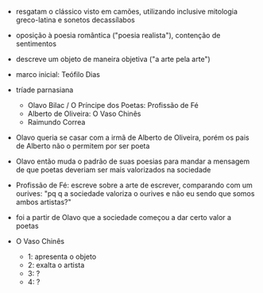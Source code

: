 - resgatam o clássico visto em camões, utilizando inclusive mitologia greco-latina e sonetos decassílabos
- oposição à poesia romântica ("poesia realista"), contenção de sentimentos
- descreve um objeto de maneira objetiva ("a arte pela arte")

- marco inicial: Teófilo Dias
- tríade parnasiana
	- Olavo Bilac / O Príncipe dos Poetas: Profissão de Fé
	- Alberto de Oliveira: O Vaso Chinês
	- Raimundo Correa

- Olavo queria se casar com a irmã de Alberto de Oliveira, porém os pais de Alberto não o permitem por ser poeta
- Olavo então muda o padrão de suas poesias para mandar a mensagem de que poetas deveriam ser mais valorizados na sociedade
- Profissão de Fé: escreve sobre a arte de escrever, comparando com um ourives: "pq q a sociedade valoriza o ourives e não eu sendo que somos ambos artistas?"
- foi a partir de Olavo que a sociedade começou a dar certo valor a poetas

- O Vaso Chinês
	- 1: apresenta o objeto
	- 2: exalta o artista
	- 3: ?
	- 4: ?

